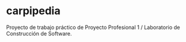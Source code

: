 # carpipedia

Proyecto de trabajo práctico de Proyecto Profesional 1 / Laboratorio de Construcción de Software.